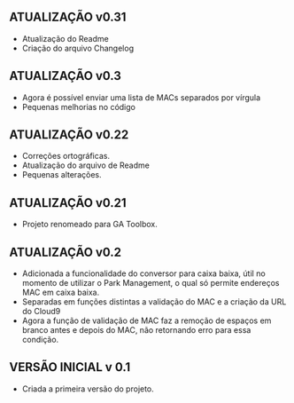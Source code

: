 ## **ATUALIZAÇÃO v0.31**

- Atualização do Readme
- Criação do arquivo Changelog

## **ATUALIZAÇÃO v0.3**

- Agora é possível enviar uma lista de MACs separados por vírgula
- Pequenas melhorias no código

## **ATUALIZAÇÃO v0.22**
- Correções ortográficas.
- Atualização do arquivo de Readme
- Pequenas alterações.

## **ATUALIZAÇÃO v0.21**

- Projeto renomeado para GA Toolbox.

## **ATUALIZAÇÃO v0.2**

- Adicionada a funcionalidade do conversor para caixa baixa, útil no momento de utilizar o Park Management, o qual só permite endereços MAC em caixa baixa.
- Separadas em funções distintas a validação do MAC e a criação da URL do Cloud9
- Agora a função de validação de MAC faz a remoção de espaços em branco antes e depois do MAC, não retornando erro para essa condição.

## **VERSÃO INICIAL v 0.1**

- Criada a primeira versão do projeto.